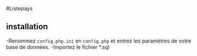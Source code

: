 #Listepays

## installation

-Renommez `config.php.ini` en `config.php` et entrez les paramètres de votre base de données.
-Importez le fichier \*.sql
